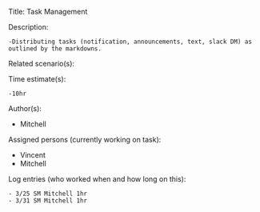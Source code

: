 Title: Task Management

Description:

    -Distributing tasks (notification, announcements, text, slack DM) as outlined by the markdowns.

Related scenario(s):



Time estimate(s):

    -10hr

Author(s):

  - Mitchell

Assigned persons (currently working on task):

  - Vincent
  - Mitchell

Log entries (who worked when and how long on this):

    - 3/25 SM Mitchell 1hr
	- 3/31 SM Mitchell 1hr

